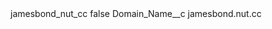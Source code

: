 <?xml version="1.0" encoding="UTF-8"?>
<CustomMetadata xmlns="http://soap.sforce.com/2006/04/metadata" xmlns:xsi="http://www.w3.org/2001/XMLSchema-instance" xmlns:xsd="http://www.w3.org/2001/XMLSchema">
    <label>jamesbond_nut_cc</label>
    <protected>false</protected>
    <values>
        <field>Domain_Name__c</field>
        <value xsi:type="xsd:string">jamesbond.nut.cc</value>
    </values>
</CustomMetadata>
